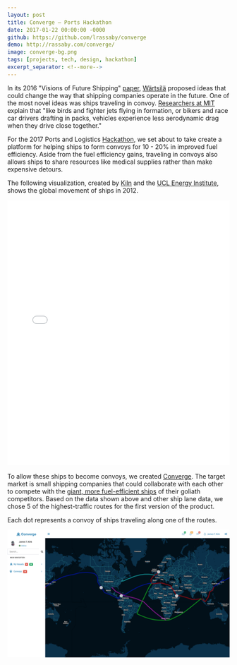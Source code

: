 ```yaml
---
layout: post
title: Converge — Ports Hackathon
date: 2017-01-22 00:00:00 -0000
github: https://github.com/lrassaby/converge
demo: http://rassaby.com/converge/
image: converge-bg.png
tags: [projects, tech, design, hackathon]
excerpt_separator: <!--more-->
---
```

In its 2016 "Visions of Future Shipping" [paper][wartsila-visions], [Wärtsilä][wartsila] proposed ideas that could change the way
that shipping companies operate in the future. One of the most novel ideas was ships traveling in convoy. 
[Researchers at MIT][mit-study] explain that "like birds and fighter jets flying in formation, or bikers 
and race car drivers drafting in packs, vehicles experience less aerodynamic drag when they drive close together."

For the 2017 Ports and Logistics [Hackathon][hackathon], we set about to take create a platform for helping
ships to form convoys for 10 - 20% in improved fuel efficiency. <!--more--> Aside from the fuel efficiency gains, 
traveling in convoys also allows ships to share resources like medical supplies rather than make expensive detours.

The following visualization, created by [Kiln][kiln] and the [UCL Energy Institute][ucl], shows the global movement of 
ships in 2012.

<iframe src="//www.shipmap.org" style="width: 100%; height: 600px; border: 0" frameborder="0"></iframe>

To allow these ships to become convoys, we created [Converge]. The target market is small shipping companies that could 
collaborate with each other to compete with the [giant, more fuel-efficient ships][maersk-eee] 
of their goliath competitors. Based on the data shown above and other ship lane data, we chose 5 of the highest-traffic 
routes for the first version of the product.

Each dot represents a convoy of ships traveling along one of the routes.


![converge-img]


[kiln]: https://www.kiln.digital/
[maersk-eee]: https://en.wikipedia.org/wiki/Maersk_Triple_E-class_container_ship
[ucl]: http://www.bartlett.ucl.ac.uk/energy
[hackathon]: https://nyc-portshackathon.devpost.com/
[wartsila]: https://www.wartsila.com/
[wartsila-visions]: https://www.wartsila.com/media/news/06-09-2016-wartsila-presents-its-visions-of-future-shipping
[mit-study]: http://news.mit.edu/2016/driverless-truck-platoons-save-time-fuel-1221
[converge]: http://rassaby.com/converge/
[converge-img]: /assets/img/converge.png "Converge Screenshot"